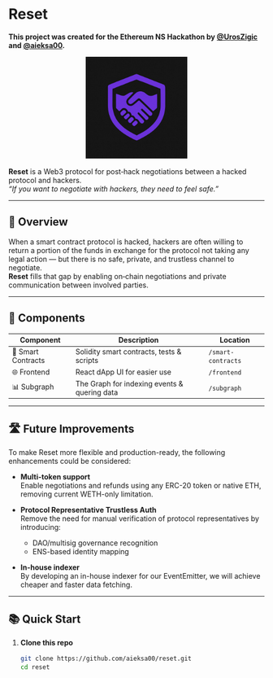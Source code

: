 
# Reset

**This project was created for the Ethereum NS Hackathon by [@UrosZigic](https://github.com/uroszigic) and [@aieksa00](https://github.com/aieksa00).**

<p align="center">
  <img src="./assets/logo.png" alt="Reset Logo" width="200"/>
</p>

**Reset** is a Web3 protocol for post‑hack negotiations between a hacked protocol and hackers.  
_“If you want to negotiate with hackers, they need to feel safe.”_

---

## 🚀 Overview

When a smart contract protocol is hacked, hackers are often willing to return a portion of the funds in exchange for the protocol not taking any legal action — but there is no safe, private, and trustless channel to negotiate.  
**Reset** fills that gap by enabling on‑chain negotiations and private communication between involved parties.

---

## 🧩 Components

| Component      | Description                                         | Location            |
| -------------- | --------------------------------------------------- | ------------------- |
| 🔨 Smart Contracts | Solidity smart contracts, tests & scripts            | `/smart-contracts`          |
| 🌐 Frontend    | React dApp UI for easier use                         | `/frontend`         |
| 📊 Subgraph    | The Graph for indexing events & quering data         | `/subgraph`         |

---

## 🛣️ Future Improvements

To make Reset more flexible and production-ready, the following enhancements could be considered:

- **Multi-token support**  
  Enable negotiations and refunds using any ERC-20 token or native ETH, removing current WETH-only limitation.

- **Protocol Representative Trustless Auth**  
  Remove the need for manual verification of protocol representatives by introducing:
  - DAO/multisig governance recognition  
  - ENS-based identity mapping

- **In-house indexer**  
By developing an in-house indexer for our EventEmitter, we will achieve cheaper and faster data fetching.

---

## 📚 Quick Start

1. **Clone this repo**  
   ```bash
   git clone https://github.com/aieksa00/reset.git
   cd reset
